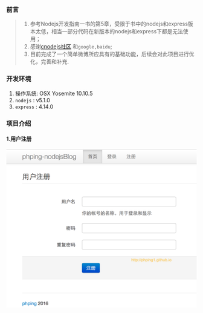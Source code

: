 ### 前言
> 1. 参考Nodejs开发指南一书的第5章，受限于书中的nodejs和express版本太低，相当一部分代码在新版本的nodejs和express下都是无法使用；
> 2. 感谢[cnodejs社区](https://cnodejs.org/) 和`google,baidu`;
> 3. 目前完成了一个简单微博所应具有的基础功能，后续会对此项目进行优化，完善和补充.

### 开发环境
1. 操作系统: OSX Yosemite 10.10.5
2. `nodejs` : v5.1.0
3. `express` : 4.14.0

### 项目介绍
#### 1.用户注册
![用户注册](./public/img/QQ20161228-0@2x.png)
